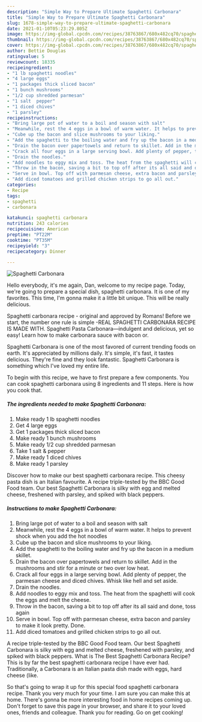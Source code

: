 ```yaml
---
description: "Simple Way to Prepare Ultimate Spaghetti Carbonara"
title: "Simple Way to Prepare Ultimate Spaghetti Carbonara"
slug: 1678-simple-way-to-prepare-ultimate-spaghetti-carbonara
date: 2021-01-10T05:23:29.805Z
image: https://img-global.cpcdn.com/recipes/38763867/680x482cq70/spaghetti-carbonara-recipe-main-photo.jpg
thumbnail: https://img-global.cpcdn.com/recipes/38763867/680x482cq70/spaghetti-carbonara-recipe-main-photo.jpg
cover: https://img-global.cpcdn.com/recipes/38763867/680x482cq70/spaghetti-carbonara-recipe-main-photo.jpg
author: Bettie Douglas
ratingvalue: 5
reviewcount: 18335
recipeingredient:
- "1 lb spaghetti noodles"
- "4 large eggs"
- "1 packages thick sliced bacon"
- "1 bunch mushrooms"
- "1/2 cup shredded parmesan"
- "1 salt  pepper"
- "1 diced chives"
- "1 parsley"
recipeinstructions:
- "Bring large pot of water to a boil and season with salt"
- "Meanwhile, rest the 4 eggs in a bowl of warm water. It helps to prevent shock when you add the hot noodles"
- "Cube up the bacon and slice mushrooms to your liking."
- "Add the spaghetti to the boiling water and fry up the bacon in a medium skillet."
- "Drain the bacon over papertowels and return to skillet. Add in the mushrooms and stir for a minute or two over low heat."
- "Crack all four eggs in a large serving bowl. Add plenty of pepper, the parmesan cheese and diced chives. Whisk like hell and set aside."
- "Drain the noodles."
- "Add noodles to eggy mix and toss. The heat from the spaghetti will cook the eggs and melt the cheese."
- "Throw in the bacon, saving a bit to top off after its all said and done, toss again"
- "Serve in bowl. Top off with parmesan cheese, extra bacon and parsley to make it look pretty. Done."
- "Add diced tomatoes and grilled chicken strips to go all out."
categories:
- Recipe
tags:
- spaghetti
- carbonara

katakunci: spaghetti carbonara 
nutrition: 243 calories
recipecuisine: American
preptime: "PT22M"
cooktime: "PT35M"
recipeyield: "3"
recipecategory: Dinner

---
```



![Spaghetti Carbonara](https://img-global.cpcdn.com/recipes/38763867/680x482cq70/spaghetti-carbonara-recipe-main-photo.jpg)

Hello everybody, it's me again, Dan, welcome to my recipe page. Today, we're going to prepare a special dish, spaghetti carbonara. It is one of my favorites. This time, I'm gonna make it a little bit unique. This will be really delicious.

Spaghetti carbonara recipe - original and approved by Romans! Before we start, the number one rule is simple -REAL SPAGHETTI CARBONARA RECIPE IS MADE WITH. Spaghetti Pasta Carbonara—indulgent and delicious, yet so easy! Learn how to make carbonara sauce with bacon or.

Spaghetti Carbonara is one of the most favored of current trending foods on earth. It's appreciated by millions daily. It's simple, it's fast, it tastes delicious. They're fine and they look fantastic. Spaghetti Carbonara is something which I've loved my entire life.


To begin with this recipe, we have to first prepare a few components. You can cook spaghetti carbonara using 8 ingredients and 11 steps. Here is how you cook that.

<!--inarticleads1-->

##### The ingredients needed to make Spaghetti Carbonara:

1. Make ready 1 lb spaghetti noodles
1. Get 4 large eggs
1. Get 1 packages thick sliced bacon
1. Make ready 1 bunch mushrooms
1. Make ready 1/2 cup shredded parmesan
1. Take 1 salt &amp; pepper
1. Make ready 1 diced chives
1. Make ready 1 parsley


Discover how to make our best spaghetti carbonara recipe. This cheesy pasta dish is an Italian favourite. A recipe triple-tested by the BBC Good Food team. Our best Spaghetti Carbonara is silky with egg and melted cheese, freshened with parsley, and spiked with black peppers. 

<!--inarticleads2-->

##### Instructions to make Spaghetti Carbonara:

1. Bring large pot of water to a boil and season with salt
1. Meanwhile, rest the 4 eggs in a bowl of warm water. It helps to prevent shock when you add the hot noodles
1. Cube up the bacon and slice mushrooms to your liking.
1. Add the spaghetti to the boiling water and fry up the bacon in a medium skillet.
1. Drain the bacon over papertowels and return to skillet. Add in the mushrooms and stir for a minute or two over low heat.
1. Crack all four eggs in a large serving bowl. Add plenty of pepper, the parmesan cheese and diced chives. Whisk like hell and set aside.
1. Drain the noodles.
1. Add noodles to eggy mix and toss. The heat from the spaghetti will cook the eggs and melt the cheese.
1. Throw in the bacon, saving a bit to top off after its all said and done, toss again
1. Serve in bowl. Top off with parmesan cheese, extra bacon and parsley to make it look pretty. Done.
1. Add diced tomatoes and grilled chicken strips to go all out.


A recipe triple-tested by the BBC Good Food team. Our best Spaghetti Carbonara is silky with egg and melted cheese, freshened with parsley, and spiked with black peppers. What is The Best Spaghetti Carbonara Recipe? This is by far the best spaghetti carbonara recipe I have ever had. Traditionally, a Carbonara is an Italian pasta dish made with eggs, hard cheese (like. 

So that's going to wrap it up for this special food spaghetti carbonara recipe. Thank you very much for your time. I am sure you can make this at home. There's gonna be more interesting food in home recipes coming up. Don't forget to save this page in your browser, and share it to your loved ones, friends and colleague. Thank you for reading. Go on get cooking!
